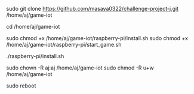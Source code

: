 sudo git clone https://github.com/masaya0322/challenge-project-j.git /home/aj/game-iot

cd /home/aj/game-iot

sudo chmod +x /home/aj/game-iot/raspberry-pi/install.sh
sudo chmod +x /home/aj/game-iot/raspberry-pi/start_game.sh

./raspberry-pi/install.sh

sudo chown -R aj:aj /home/aj/game-iot
sudo chmod -R u+w /home/aj/game-iot


sudo reboot